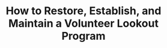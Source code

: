 ---
title: "How to Restore, Establish, and Maintain a Volunteer Lookout Program"
chair: Bill Moore
panel_id: panel-7
---